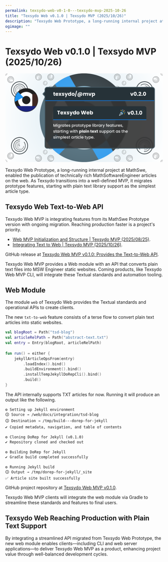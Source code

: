 ```yaml
---
permalink: texsydo-web-v0-1-0---texsydo-mvp-2025-10-26
title: "Texsydo Web v0.1.0 | Texsydo MVP (2025/10/26)"
description: "Texsydo Web Prototype, a long-running internal project at MathSwe, enabled the publication of technically rich MathSoftwareEngineer articles on the web. As Texsydo transitions into a well-defined MVP, it migrates prototype features, starting with plain text library support as the simplest article type."
ogimage: ""
---
```



<!-- Copyright (c) 2025 Tobias Briones. All rights reserved. -->
<!-- SPDX-License-Identifier: CC-BY-4.0 -->
<!-- This file is part of https://github.com/tobiasbriones/blog -->

# Texsydo Web v0.1.0 | Texsydo MVP (2025/10/26)

<img src="texsydo-web-v0-1-0---texsydo-mvp-2025-10-26.png" alt="Texsydo Web V0 1 0 | Texsydo Mvp (2025/10/26)"/>


Texsydo Web Prototype, a long-running internal project at MathSwe, enabled the
publication of technically rich MathSoftwareEngineer articles on the web. As
Texsydo transitions into a well-defined MVP, it migrates prototype features,
starting with plain text library support as the simplest article type.

## Texsydo Web Text-to-Web API

Texsydo Web MVP is integrating features from its MathSwe Prototype version with
ongoing migration. Reaching production faster is a project's priority.

- [Web MVP Initialization and Structure \| Texsydo MVP (2025/08/25)](https://blog.mathsoftware.engineer/web-mvp-initialization-and-structure---texsydo-mvp-2025-08-25).
- [Integrating Text to Web \| Texsydo MVP (2025/10/26)](https://blog.mathsoftware.engineer/integrating-text-to-web---texsydo-mvp-2025-10-26).

GitHub release
at [Texsydo Web MVP v0.1.0: Provides the Text-to-Web API](https://github.com/texsydo/texsydo---mvp/releases/tag/v0.2.0).

Texsydo Web MVP provides a Web module with an API that converts plain text files
into MSW Engineer static websites. Coming products, like Texsydo Web MVP CLI,
will integrate these Textual standards and automation tooling.

## Web Module

The module `web` of Texsydo Web provides the Textual standards and operational
APIs to create clients.

The new `txt-to-web` feature consists of a terse flow to convert plain text
articles into static websites.

```kotlin
val blogRoot = Path("tsd-blog")
val articleRelPath = Path("abstract-text.txt")
val entry = Entry(blogRoot, articleRelPath)

fun run() = either {
    jekyllArticleOpsFrom(entry)
        .loadIndex().bind()
        .buildEnvironment().bind()
        .installTempJekyllDoRepCli().bind()
        .build()
}
```

The API internally supports TXT articles for now. Running it will produce an
output like the following.

```
⚙ Setting up Jekyll environment
🛈 Source → /web/docs/integration/tsd-blog
🛈 Destination → /tmp/build---dorep-for-jekyll
✔ Copied metadata, navigation, and table of contents

⚙ Cloning DoRep for Jekyll (v0.1.0)
✔ Repository cloned and checked out

⚙ Building DoRep for Jekyll
✔ Gradle build completed successfully

⚙ Running Jekyll build
🛈 Output → /tmp/dorep-for-jekyll/_site
✅ Article site built successfully
```

GitHub project repository at
[Texsydo Web MVP v0.1.0](https://github.com/texsydo/texsydo---mvp/tree/v0.2.0/tsd-web---mvp).

Texsydo Web MVP clients will integrate the web module via Gradle to streamline
these standards and features to final users.

## Texsydo Web Reaching Production with Plain Text Support

By integrating a streamlined API migrated from Texsydo Web Prototype, the new
web module enables clients—including CLI and web server applications—to deliver
Texsydo Web MVP as a product, enhancing project value through well-balanced
development cycles.






